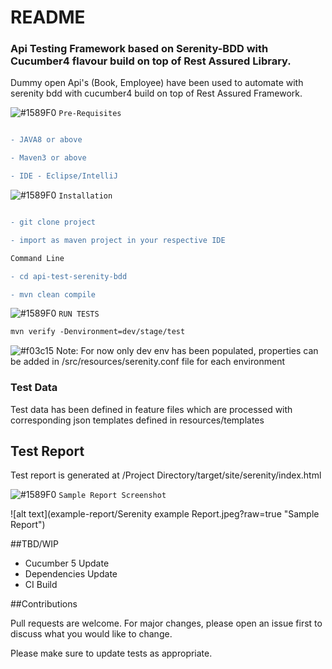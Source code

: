 
# README

### Api Testing Framework based on Serenity-BDD with Cucumber4 flavour build on top of Rest Assured Library.


Dummy open Api's (Book, Employee) have been used to automate with serenity bdd with cucumber4 build on top of Rest Assured Framework.


![#1589F0](https://placehold.it/15/1589F0/000000?text=+) `Pre-Requisites`

 ```diff

- JAVA8 or above

- Maven3 or above

- IDE - Eclipse/IntelliJ

```


![#1589F0](https://placehold.it/15/1589F0/000000?text=+) `Installation`

 ```diff
 
- git clone project

- import as maven project in your respective IDE

Command Line

- cd api-test-serenity-bdd

- mvn clean compile
```

![#1589F0](https://placehold.it/15/1589F0/000000?text=+) `RUN TESTS`

 

```diff
mvn verify -Denvironment=dev/stage/test
```
 

![#f03c15](https://placehold.it/15/f03c15/000000?text=+) Note:
  For now only dev env has been populated, properties can be added in /src/resources/serenity.conf file for each environment
 
 
 ### Test Data

Test data has been defined in feature files which are processed with corresponding json templates defined in resources/templates


## Test Report
Test report is generated at /Project Directory/target/site/serenity/index.html

![#1589F0](https://placehold.it/15/1589F0/000000?text=+) `Sample Report Screenshot `


![alt text](example-report/Serenity example Report.jpeg?raw=true "Sample Report")


##TBD/WIP

- Cucumber 5 Update
- Dependencies Update
- CI Build


##Contributions

Pull requests are welcome. For major changes, please open an issue first to discuss what you would like to change.

Please make sure to update tests as appropriate.